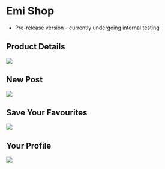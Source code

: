 # Emi Shop
- Pre-release version - currently undergoing internal testing

## Product Details
<img src="https://raw.githubusercontent.com/Natan-Asrat/ecommerce_app_demo/main/screenshots/detail.jpg" />

## New Post
<img src="https://raw.githubusercontent.com/Natan-Asrat/ecommerce_app_demo/main/screenshots/new.jpg" />

## Save Your Favourites
<img src="https://raw.githubusercontent.com/Natan-Asrat/ecommerce_app_demo/main/screenshots/saved.jpg" />

## Your Profile
<img src="https://raw.githubusercontent.com/Natan-Asrat/ecommerce_app_demo/main/screenshots/profile.jpg" />

